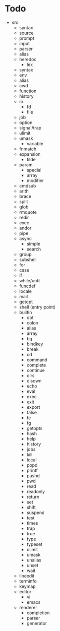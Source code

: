 # Todo

- src
    - syntax
    - source
    - prompt
    - input
    - parser
	- alias
	- heredoc
    	- lex
	- syntax
    - env
	- alias
	- cwd
	- function
	- history
	- io
	    - fd
	    - file
	- job
	- option
	- signal/trap
	- ulimit
	- umask
        - variable
    - fnmatch
    - expansion
        - tilde
	- param
	    - special
	    - array
	    - modifier
	- cmdsub
	- arith
	- brace
	- split
	- glob
	- rmquote
    - redir
    - exec
	- andor
	- pipe
	- async
        - simple
	    - search
	- group
	- subshell
	- for
	- case
	- if
	- while/until
	- funcdef
    - locale
    - mail
    - getopt
    - shell (entry point)
    - builtin
        - dot
        - colon
        - alias
        - array
        - bg
        - bindkey
        - break
        - cd
        - command
        - complete
        - continue
        - dirs
        - disown
        - echo
        - eval
        - exec
        - exit
        - export
        - false
        - fc
        - fg
        - getopts
        - hash
        - help
        - history
        - jobs
        - kill
        - local
        - popd
        - printf
        - pushd
        - pwd
        - read
        - readonly
        - return
        - set
        - shift
        - suspend
        - test
        - times
        - trap
        - true
        - type
        - typeset
        - ulimit
        - umask
        - unalias
        - unset
        - wait
    - lineedit
	- terminfo
	- keymap
	- editor
	    - vi
	    - emacs
	- renderer
        - completion
	    - parser
	    - generator
